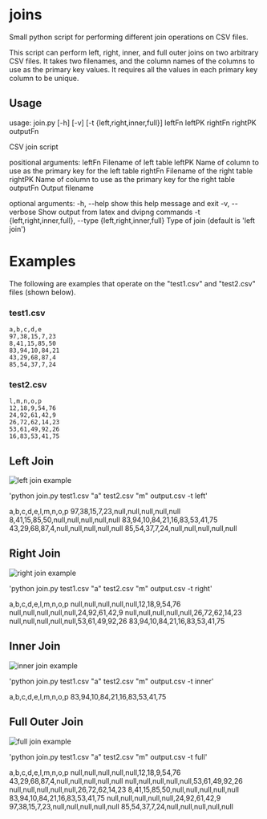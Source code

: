 # joins

Small python script for performing different join operations on CSV files.

This script can perform left, right, inner, and full outer joins on two arbitrary CSV files.
It takes two filenames, and the column names of the columns to use as the primary key values.
It requires all the values in each primary key column to be unique. 

## Usage

usage: join.py [-h] [-v] [-t {left,right,inner,full}]
               leftFn leftPK rightFn rightPK outputFn

CSV join script

positional arguments:
  leftFn                Filename of left table
  leftPK                Name of column to use as the primary key for the left
                        table
  rightFn               Filename of the right table
  rightPK               Name of column to use as the primary key for the right
                        table
  outputFn              Output filename

optional arguments:
  -h, --help            show this help message and exit
  -v, --verbose         Show output from latex and dvipng commands
  -t {left,right,inner,full}, --type {left,right,inner,full}
                        Type of join (default is 'left join')

# Examples

The following are examples that operate on the "test1.csv" and "test2.csv" files (shown below).


### test1.csv

```
a,b,c,d,e
97,38,15,7,23
8,41,15,85,50
83,94,10,84,21
43,29,68,87,4
85,54,37,7,24
```

### test2.csv

```
l,m,n,o,p
12,18,9,54,76
24,92,61,42,9
26,72,62,14,23
53,61,49,92,26
16,83,53,41,75

```

## Left Join

![left join example](images/left.png)

'python join.py test1.csv "a" test2.csv "m" output.csv -t left'

a,b,c,d,e,l,m,n,o,p
97,38,15,7,23,null,null,null,null,null
8,41,15,85,50,null,null,null,null,null
83,94,10,84,21,16,83,53,41,75
43,29,68,87,4,null,null,null,null,null
85,54,37,7,24,null,null,null,null,null


## Right Join

![right join example](images/right.png)

'python join.py test1.csv "a" test2.csv "m" output.csv -t right'

a,b,c,d,e,l,m,n,o,p
null,null,null,null,null,12,18,9,54,76
null,null,null,null,null,24,92,61,42,9
null,null,null,null,null,26,72,62,14,23
null,null,null,null,null,53,61,49,92,26
83,94,10,84,21,16,83,53,41,75


## Inner Join

![inner join example](images/inner.png)

'python join.py test1.csv "a" test2.csv "m" output.csv -t inner'

a,b,c,d,e,l,m,n,o,p
83,94,10,84,21,16,83,53,41,75


## Full Outer Join

![full join example](images/full.png)

'python join.py test1.csv "a" test2.csv "m" output.csv -t full'

a,b,c,d,e,l,m,n,o,p
null,null,null,null,null,12,18,9,54,76
43,29,68,87,4,null,null,null,null,null
null,null,null,null,null,53,61,49,92,26
null,null,null,null,null,26,72,62,14,23
8,41,15,85,50,null,null,null,null,null
83,94,10,84,21,16,83,53,41,75
null,null,null,null,null,24,92,61,42,9
97,38,15,7,23,null,null,null,null,null
85,54,37,7,24,null,null,null,null,null

